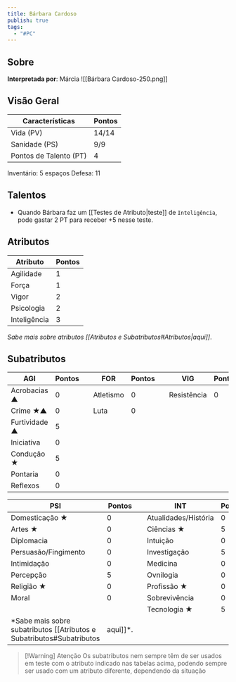 ```yaml
---
title: Bárbara Cardoso
publish: true
tags:
  - "#PC"
---
```

## Sobre
**Interpretada por**: Márcia
![[Bárbara Cardoso-250.png]]
## Visão Geral
| Características        | Pontos |
| ---------------------- | ------ |
| Vida (PV)              | 14/14  |
| Sanidade (PS)          | 9/9    |
| Pontos de Talento (PT) | 4      |
Inventário: 5 espaços
Defesa: 11
## Talentos
- Quando Bárbara faz um [[Testes de Atributo|teste]] de `Inteligência`, pode gastar 2 PT para receber +5 nesse teste.
## Atributos

| Atributo     | Pontos |
| ------------ | ------ |
| Agilidade    | 1      |
| Força        | 1      |
| Vigor        | 2      |
| Psicologia   | 2      |
| Inteligência | 3      |

*Sabe mais sobre atributos [[Atributos e Subatributos#Atributos|aqui]]*.
## Subatributos

| AGI           | Pontos |     | FOR       | Pontos |     | VIG         | Pontos |
| ------------- | ------ | --- | --------- | ------ | --- | ----------- | ------ |
| Acrobacias ▲  | 0      |     | Atletismo | 0      |     | Resistência | 0      |
| Crime ★▲      | 0      |     | Luta      | 0      |     |             |        |
| Furtividade ▲ | 5      |     |           |        |     |             |        |
| Iniciativa    | 0      |     |           |        |     |             |        |
| Condução ★    | 5      |     |           |        |     |             |        |
| Pontaria      | 0      |     |           |        |     |             |        |
| Reflexos      | 0      |     |           |        |     |             |        |

| PSI                  | Pontos |     | INT                  | Pontos |
| -------------------- | ------ | --- | -------------------- | ------ |
| Domesticação ★       | 0      |     | Atualidades/História | 0      |
| Artes ★              | 0      |     | Ciências ★           | 5      |
| Diplomacia           | 0      |     | Intuição             | 0      |
| Persuasão/Fingimento | 0      |     | Investigação         | 5      |
| Intimidação          | 0      |     | Medicina             | 0      |
| Percepção            | 5      |     | Ovnilogia            | 0      |
| Religião ★           | 0      |     | Profissão ★          | 0      |
| Moral                | 0      |     | Sobrevivência        | 0      |
|                      |        |     | Tecnologia ★         | 5      |
*Sabe mais sobre subatributos [[Atributos e Subatributos#Subatributos|aqui]]*.
>[!Warning] Atenção
>Os subatributos nem sempre têm de ser usados em teste com o atributo indicado nas tabelas acima, podendo sempre ser usado com um atributo diferente, dependendo da situação
